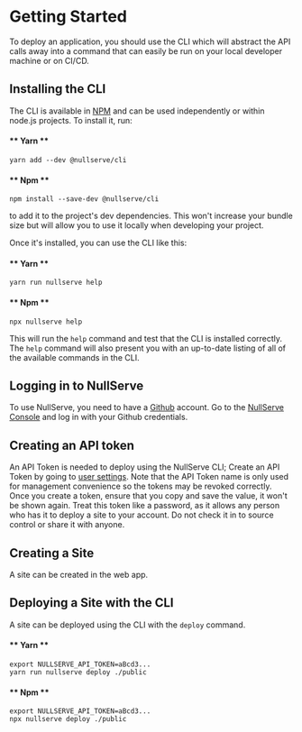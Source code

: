 # Getting Started

To deploy an application, you should use the CLI which will abstract the API calls away into a command that can easily be run on your local developer machine or on CI/CD.

## Installing the CLI

The CLI is available in [NPM](https://www.npmjs.com/package/@nullserve/cli) and can be used independently or within node.js projects.
To install it, run:

<!-- tabs:start -->

#### ** Yarn **

`yarn add --dev @nullserve/cli`

#### ** Npm **

`npm install --save-dev @nullserve/cli`

<!-- tabs:end -->

to add it to the project's dev dependencies.
This won't increase your bundle size but will allow you to use it locally when developing your project.

Once it's installed, you can use the CLI like this:

<!-- tabs:start -->

#### ** Yarn **

`yarn run nullserve help`

#### ** Npm **

`npx nullserve help`

<!-- tabs:end -->

This will run the `help` command and test that the CLI is installed correctly.
The `help` command will also present you with an up-to-date listing of all of the available commands in the CLI.

## Logging in to NullServe

To use NullServe, you need to have a [Github](https://github.com) account.
Go to the [NullServe Console](https://app.nullserve.com) and log in with your Github credentials.

## Creating an API token

An API Token is needed to deploy using the NullServe CLI;
Create an API Token by going to [user settings](https://app.nullserve.com/dashboard/settings).
Note that the API Token name is only used for management convenience so the tokens may be revoked correctly.
Once you create a token, ensure that you copy and save the value, it won't be shown again.
Treat this token like a password, as it allows any person who has it to deploy a site to your account.
Do not check it in to source control or share it with anyone.

## Creating a Site

A site can be created in the web app.

## Deploying a Site with the CLI

A site can be deployed using the CLI with the `deploy` command.

<!-- tabs:start -->

#### ** Yarn **

```shell
export NULLSERVE_API_TOKEN=aBcd3...
yarn run nullserve deploy ./public
```

#### ** Npm **

```shell
export NULLSERVE_API_TOKEN=aBcd3...
npx nullserve deploy ./public
```

<!-- tabs:end -->
